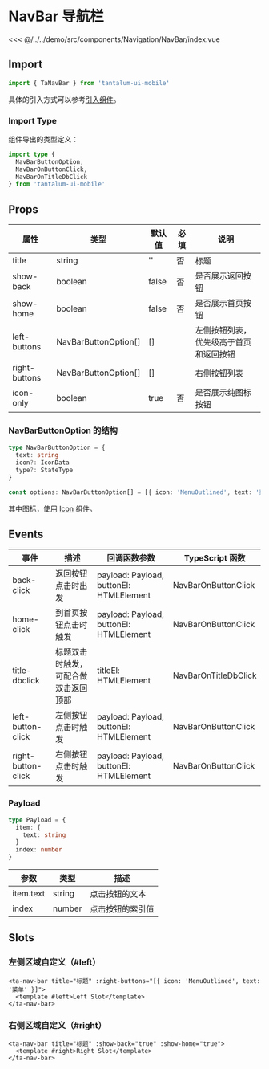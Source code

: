 # NavBar 导航栏

<CodeDemo name="NavBar">

<<< @/../../demo/src/components/Navigation/NavBar/index.vue

</CodeDemo>

## Import

```js
import { TaNavBar } from 'tantalum-ui-mobile'
```

具体的引入方式可以参考[引入组件](../guide/import.md)。

### Import Type

组件导出的类型定义：

```ts
import type {
  NavBarButtonOption,
  NavBarOnButtonClick,
  NavBarOnTitleDbClick
} from 'tantalum-ui-mobile'
```

## Props

| 属性          | 类型                 | 默认值 | 必填 | 说明                                   |
| ------------- | -------------------- | ------ | ---- | -------------------------------------- |
| title         | string               | ''     | 否   | 标题                                   |
| show-back     | boolean              | false  | 否   | 是否展示返回按钮                       |
| show-home     | boolean              | false  | 否   | 是否展示首页按钮                       |
| left-buttons  | NavBarButtonOption[] | []     |      | 左侧按钮列表，优先级高于首页和返回按钮 |
| right-buttons | NavBarButtonOption[] | []     |      | 右侧按钮列表                           |
| icon-only     | boolean              | true   | 否   | 是否展示纯图标按钮                     |

### NavBarButtonOption 的结构

```ts
type NavBarButtonOption = {
  text: string
  icon?: IconData
  type?: StateType
}

const options: NavBarButtonOption[] = [{ icon: 'MenuOutlined', text: '菜单' }]
```

其中图标，使用 [Icon](./Icon.md) 组件。

## Events

| 事件               | 描述                                 | 回调函数参数                            | TypeScript 函数      |
| ------------------ | ------------------------------------ | --------------------------------------- | -------------------- |
| back-click         | 返回按钮点击时出发                   | payload: Payload, buttonEl: HTMLElement | NavBarOnButtonClick  |
| home-click         | 到首页按钮点击时触发                 | payload: Payload, buttonEl: HTMLElement | NavBarOnButtonClick  |
| title-dbclick      | 标题双击时触发，可配合做双击返回顶部 | titleEl: HTMLElement                    | NavBarOnTitleDbClick |
| left-button-click  | 左侧按钮点击时触发                   | payload: Payload, buttonEl: HTMLElement | NavBarOnButtonClick  |
| right-button-click | 右侧按钮点击时触发                   | payload: Payload, buttonEl: HTMLElement | NavBarOnButtonClick  |

### Payload

```ts
type Payload = {
  item: {
    text: string
  }
  index: number
}
```

| 参数      | 类型   | 描述             |
| --------- | ------ | ---------------- |
| item.text | string | 点击按钮的文本   |
| index     | number | 点击按钮的索引值 |

## Slots

### 左侧区域自定义（#left）

```vue
<ta-nav-bar title="标题" :right-buttons="[{ icon: 'MenuOutlined', text: '菜单' }]">
  <template #left>Left Slot</template>
</ta-nav-bar>
```

### 右侧区域自定义（#right）

```vue
<ta-nav-bar title="标题" :show-back="true" :show-home="true">
  <template #right>Right Slot</template>
</ta-nav-bar>
```
